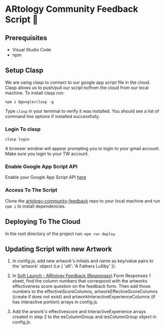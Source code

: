 # ARtology Community Feedback Script 💯

## Prerequisites

- Visual Studio Code
- npm

## Setup Clasp

We are using clasp to connect to our google app script file in the cloud. Clasp allows us to push/pull our script to/from the cloud from our local machine. To install clasp run:

```
npm i @google/clasp -g
```

Type `clasp` in your terminal to verify it was installed. You should see a list of command line options if installed successfully.

### Login To clasp

```
clasp login
```

A browser window will appear prompting you to login to your gmail account. Make sure you login to your TW account.

### Enable Google App Script API

Enable your Google App Script API [here](https://script.google.com/home/usersettings)

### Access To The Script

Clone the [artology-community-feedback](https://github.com/thoughtworksarts/artology-community-feedback) repo to your local machine and run `npm i` to install dependencies.

## Deploying To The Cloud

In the root directory of the project run:
`npm run deploy`

## Updating Script with new Artwork

1. In config.js, add new artwork's initials and name as key/value pairs to the 'artwork' object (i.e { 'afl': 'A Fathers Lulliby' }).

2. In [Soft Launch - ARtology Feedback (Responses)](https://docs.google.com/spreadsheets/d/18F_tIALjo9PoAtQdsiqkgl4piwYnKXNEAE_JzPakjiU/edit#gid=871407089) Form Responses 1 sheet, find the column numbers that correspond with the artworks effectiveness score question on the feedback form. Then add those numbers to the effectiveScoreColumns, artworkEffectiveScoreColumns (create if does not exist) and artworkInteractiveExperienceColumns (if has interactive portion) arrays in config.js.

3. Add the arwork's effectivescore and InteractiveExperience arrays created in step 2 to the esColumnGroup and iesColumnGroup object in config.js.
